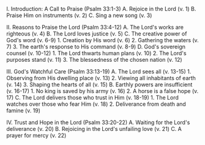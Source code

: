 I. Introduction: A Call to Praise (Psalm 33:1-3)
   A. Rejoice in the Lord (v. 1)
   B. Praise Him on instruments (v. 2)
   C. Sing a new song (v. 3)

II. Reasons to Praise the Lord (Psalm 33:4-12)
   A. The Lord's works are righteous (v. 4)
   B. The Lord loves justice (v. 5)
   C. The creative power of God's word (v. 6-9)
      1. Creation by His word (v. 6)
      2. Gathering the waters (v. 7)
      3. The earth's response to His command (v. 8-9)
   D. God's sovereign counsel (v. 10-12)
      1. The Lord thwarts human plans (v. 10)
      2. The Lord's purposes stand (v. 11)
      3. The blessedness of the chosen nation (v. 12)

III. God's Watchful Care (Psalm 33:13-19)
   A. The Lord sees all (v. 13-15)
      1. Observing from His dwelling place (v. 13)
      2. Viewing all inhabitants of earth (v. 14)
      3. Shaping the hearts of all (v. 15)
   B. Earthly powers are insufficient (v. 16-17)
      1. No king is saved by his army (v. 16)
      2. A horse is a false hope (v. 17)
   C. The Lord delivers those who trust in Him (v. 18-19)
      1. The Lord watches over those who fear Him (v. 18)
      2. Deliverance from death and famine (v. 19)

IV. Trust and Hope in the Lord (Psalm 33:20-22)
   A. Waiting for the Lord's deliverance (v. 20)
   B. Rejoicing in the Lord's unfailing love (v. 21)
   C. A prayer for mercy (v. 22)